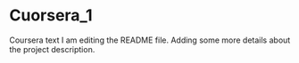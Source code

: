 # Cuorsera_1
Coursera text
I am editing the README file. 
Adding some more details about the project description.
